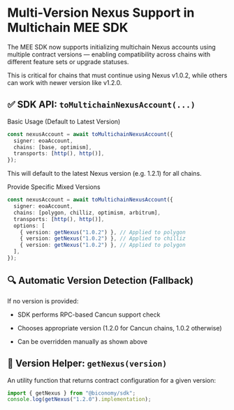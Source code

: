# Multi-Version Nexus Support in Multichain MEE SDK

The MEE SDK now supports initializing multichain Nexus accounts using multiple contract versions — enabling compatibility across chains with different feature sets or upgrade statuses.

This is critical for chains that must continue using Nexus v1.0.2, while others can work with newer version like v1.2.0.

## ✅ SDK API: `toMultichainNexusAccount(...)`

Basic Usage (Default to Latest Version)

```ts
const nexusAccount = await toMultichainNexusAccount({
  signer: eoaAccount,
  chains: [base, optimism],
  transports: [http(), http()],
});
```

This will default to the latest Nexus version (e.g. 1.2.1) for all chains.

Provide Specific Mixed Versions

```ts
const nexusAccount = await toMultichainNexusAccount({
  signer: eoaAccount,
  chains: [polygon, chilliz, optimism, arbitrum],
  transports: [http(), http()],
  options: [
    { version: getNexus("1.0.2") }, // Applied to polygon
    { version: getNexus("1.0.2") }, // Applied to chilliz
    { version: getNexus("1.0.2") }, // Applied to polygon
  ],
});
```

## 🔍 Automatic Version Detection (Fallback)

If no version is provided:

- SDK performs RPC-based Cancun support check

- Chooses appropriate version (1.2.0 for Cancun chains, 1.0.2 otherwise)

- Can be overridden manually as shown above

## 🧰 Version Helper: `getNexus(version)`

An utility function that returns contract configuration for a given version:

```ts
import { getNexus } from "@biconomy/sdk";
console.log(getNexus("1.2.0").implementation);
```
